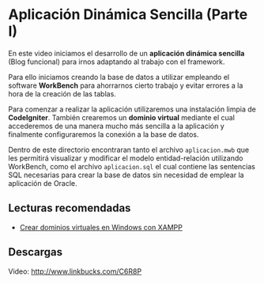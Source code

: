 # Aplicación Dinámica Sencilla (Parte I)

En este video iniciamos el desarrollo de un **aplicación dinámica sencilla** (Blog funcional) para irnos adaptando al trabajo con el framework.

Para ello iniciamos creando la base de datos a utilizar empleando el software **WorkBench** para ahorrarnos cierto trabajo y evitar errores a la hora de la creación de las tablas.

Para comenzar a realizar la aplicación utilizaremos una instalación limpia de **CodeIgniter**. También crearemos un **dominio virtual** mediante el cual accederemos de una manera mucho más sencilla a la aplicación y finalmente configuraremos la conexión a la base de datos.

Dentro de este directorio encontraran tanto el archivo `aplicacion.mwb` que les permitirá visualizar y modificar el modelo entidad-relación utilizando WorkBench, como el archivo `aplicacion.sql` el cual contiene las sentencias SQL necesarias para crear la base de datos sin necesidad de emplear la aplicación de Oracle.

## Lecturas recomendadas

- [Crear dominios virtuales en Windows con XAMPP](http://todoprogramacion.com.ve/articulos/windows/crear-dominios-virtuales-en-windows-con-xampp)

## Descargas

Video: http://www.linkbucks.com/C6R8P
